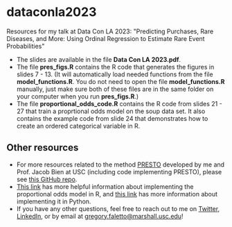 # dataconla2023
Resources for my talk at Data Con LA 2023: "Predicting Purchases, Rare Diseases, and More: Using Ordinal Regression to Estimate Rare Event Probabilities"

* The slides are available in the file **Data Con LA 2023.pdf**.
* The file **pres_figs.R** contains the R code that generates the figures in slides 7 - 13. (It will automatically load needed functions from the file **model_functions.R**. You do not need to open the file **model_functions.R** manually, just make sure both of these files are in the same folder on your computer when you run **pres_figs.R**.)
* The file **proportional_odds_code.R** contains the R code from slides 21 - 27 that train a proprtional odds model on the soup data set. It also contains the example code from slide 24 that demonstrates how to create an ordered categorical variable in R.

## Other resources
* For more resources related to the method [PRESTO](https://proceedings.mlr.press/v202/faletto23a.html) developed by me and Prof. Jacob Bien at USC (including code implementing PRESTO), please see [this GitHub repo](https://github.com/gregfaletto/presto).
* [This link](https://stats.oarc.ucla.edu/r/dae/ordinal-logistic-regression/) has more helpful information about implementing the proportional odds model in R, and [this link](https://www.statsmodels.org/stable/examples/notebooks/generated/ordinal_regression.html#Logit-ordinal-regression:) has more information about implementing it in Python.
* If you have any other questions, feel free to reach out to me on [Twitter](https://twitter.com/GregoryFaletto), [LinkedIn](https://www.linkedin.com/in/gregfaletto/), or by email at [gregory.faletto@marshall.usc.edu](mailto:gregory.faletto@marshall.usc.edu)!
